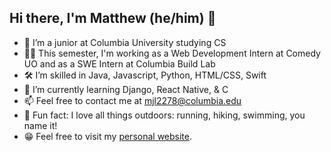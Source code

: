 ## Hi there, I'm Matthew (he/him) 👋
- 🦁 I’m a junior at Columbia University studying CS
- 👨‍💻 This semester, I'm working as a Web Development Intern at Comedy UO and as a SWE Intern at Columbia Build Lab
- 🛠 I’m skilled in Java, Javascript, Python, HTML/CSS, Swift
- 🌱 I’m currently learning Django, React Native, & C
- 📫 Feel free to contact me at [mjl2278@columbia.edu](mailto:mjl2278@columbia.edu)
- 🌲 Fun fact: I love all things outdoors: running, hiking, swimming, you name it!
- 😁 Feel free to visit my [personal website](https://bit.ly/MatthewLabasan).

<!--
**MatthewLabasan/MatthewLabasan** is a ✨ _special_ ✨ repository because its `README.md` (this file) appears on your GitHub profile.

Here are some ideas to get you started:

- 🔭 I’m currently working on ...
- 🌱 I’m currently learning ...
- 👯 I’m looking to collaborate on ...
- 🤔 I’m looking for help with ...
- 💬 Ask me about ...
- 📫 How to reach me: ...
- 😄 Pronouns: ...
- ⚡ Fun fact: ...
-->

